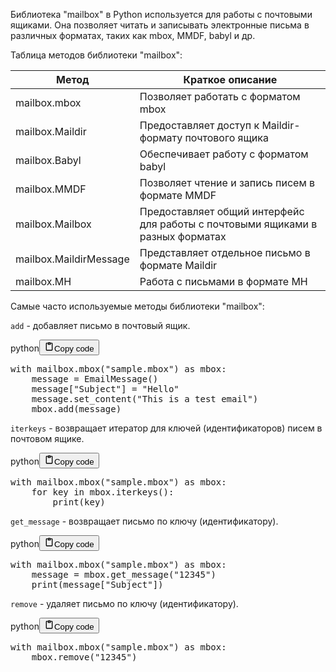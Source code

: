 <p>Библиотека "mailbox" в Python используется для работы с почтовыми ящиками.
Она позволяет читать и записывать электронные письма в различных форматах, таких как mbox, MMDF, babyl и др.</p>
<p>Таблица методов библиотеки "mailbox":</p>
<table>
<thead>
<tr>
<th>Метод</th>
<th>Краткое описание</th>
</tr>
</thead>
<tbody>
<tr>
<td>mailbox.mbox</td>
<td>Позволяет работать с форматом mbox</td>
</tr>
<tr>
<td>mailbox.Maildir</td>
<td>Предоставляет доступ к Maildir-формату почтового ящика</td>
</tr>
<tr>
<td>mailbox.Babyl</td>
<td>Обеспечивает работу с форматом babyl</td>
</tr>
<tr>
<td>mailbox.MMDF</td>
<td>Позволяет чтение и запись писем в формате MMDF</td>
</tr>
<tr>
<td>mailbox.Mailbox</td>
<td>Предоставляет общий интерфейс для работы с почтовыми ящиками в разных форматах</td>
</tr>
<tr>
<td>mailbox.MaildirMessage</td>
<td>Представляет отдельное письмо в формате Maildir</td>
</tr>
<tr>
<td>mailbox.MH</td>
<td>Работа с письмами в формате MH</td>
</tr>
</tbody>
</table>
<p>Самые часто используемые методы библиотеки "mailbox":</p>
<p><code>add</code> - добавляет письмо в почтовый ящик.</p>
<div class="code_element"><div class="lang_line"><text>python</text><button class="copy_code_button" onclick="CopyCode(this)"><svg style="width: 1.2em;height: 1.2em;" aria-hidden="true" xmlns="http://www.w3.org/2000/svg" fill="none" viewBox="0 0 24 24"><path stroke="currentColor" stroke-linecap="round" stroke-linejoin="round" stroke-width="2" d="M15 4h3a1 1 0 0 1 1 1v15a1 1 0 0 1-1 1H6a1 1 0 0 1-1-1V5a1 1 0 0 1 1-1h3m0 3h6m-5-4v4h4V3h-4Z"/></svg><text class="unselectable">Copy code</text></button></div><div class="code language-python"><div class="highlight"><pre><span></span><span class="k">with</span> <span class="n">mailbox</span><span class="o">.</span><span class="n">mbox</span><span class="p">(</span><span class="s2">&quot;sample.mbox&quot;</span><span class="p">)</span> <span class="k">as</span> <span class="n">mbox</span><span class="p">:</span>
    <span class="n">message</span> <span class="o">=</span> <span class="n">EmailMessage</span><span class="p">()</span>
    <span class="n">message</span><span class="p">[</span><span class="s2">&quot;Subject&quot;</span><span class="p">]</span> <span class="o">=</span> <span class="s2">&quot;Hello&quot;</span>
    <span class="n">message</span><span class="o">.</span><span class="n">set_content</span><span class="p">(</span><span class="s2">&quot;This is a test email&quot;</span><span class="p">)</span>
    <span class="n">mbox</span><span class="o">.</span><span class="n">add</span><span class="p">(</span><span class="n">message</span><span class="p">)</span>
</pre></div></div></div>

<p><code>iterkeys</code> - возвращает итератор для ключей (идентификаторов) писем в почтовом ящике.</p>
<div class="code_element"><div class="lang_line"><text>python</text><button class="copy_code_button" onclick="CopyCode(this)"><svg style="width: 1.2em;height: 1.2em;" aria-hidden="true" xmlns="http://www.w3.org/2000/svg" fill="none" viewBox="0 0 24 24"><path stroke="currentColor" stroke-linecap="round" stroke-linejoin="round" stroke-width="2" d="M15 4h3a1 1 0 0 1 1 1v15a1 1 0 0 1-1 1H6a1 1 0 0 1-1-1V5a1 1 0 0 1 1-1h3m0 3h6m-5-4v4h4V3h-4Z"/></svg><text class="unselectable">Copy code</text></button></div><div class="code language-python"><div class="highlight"><pre><span></span><span class="k">with</span> <span class="n">mailbox</span><span class="o">.</span><span class="n">mbox</span><span class="p">(</span><span class="s2">&quot;sample.mbox&quot;</span><span class="p">)</span> <span class="k">as</span> <span class="n">mbox</span><span class="p">:</span>
    <span class="k">for</span> <span class="n">key</span> <span class="ow">in</span> <span class="n">mbox</span><span class="o">.</span><span class="n">iterkeys</span><span class="p">():</span>
        <span class="nb">print</span><span class="p">(</span><span class="n">key</span><span class="p">)</span>
</pre></div></div></div>

<p><code>get_message</code> - возвращает письмо по ключу (идентификатору).</p>
<div class="code_element"><div class="lang_line"><text>python</text><button class="copy_code_button" onclick="CopyCode(this)"><svg style="width: 1.2em;height: 1.2em;" aria-hidden="true" xmlns="http://www.w3.org/2000/svg" fill="none" viewBox="0 0 24 24"><path stroke="currentColor" stroke-linecap="round" stroke-linejoin="round" stroke-width="2" d="M15 4h3a1 1 0 0 1 1 1v15a1 1 0 0 1-1 1H6a1 1 0 0 1-1-1V5a1 1 0 0 1 1-1h3m0 3h6m-5-4v4h4V3h-4Z"/></svg><text class="unselectable">Copy code</text></button></div><div class="code language-python"><div class="highlight"><pre><span></span><span class="k">with</span> <span class="n">mailbox</span><span class="o">.</span><span class="n">mbox</span><span class="p">(</span><span class="s2">&quot;sample.mbox&quot;</span><span class="p">)</span> <span class="k">as</span> <span class="n">mbox</span><span class="p">:</span>
    <span class="n">message</span> <span class="o">=</span> <span class="n">mbox</span><span class="o">.</span><span class="n">get_message</span><span class="p">(</span><span class="s2">&quot;12345&quot;</span><span class="p">)</span>
    <span class="nb">print</span><span class="p">(</span><span class="n">message</span><span class="p">[</span><span class="s2">&quot;Subject&quot;</span><span class="p">])</span>
</pre></div></div></div>

<p><code>remove</code> - удаляет письмо по ключу (идентификатору).</p>
<div class="code_element"><div class="lang_line"><text>python</text><button class="copy_code_button" onclick="CopyCode(this)"><svg style="width: 1.2em;height: 1.2em;" aria-hidden="true" xmlns="http://www.w3.org/2000/svg" fill="none" viewBox="0 0 24 24"><path stroke="currentColor" stroke-linecap="round" stroke-linejoin="round" stroke-width="2" d="M15 4h3a1 1 0 0 1 1 1v15a1 1 0 0 1-1 1H6a1 1 0 0 1-1-1V5a1 1 0 0 1 1-1h3m0 3h6m-5-4v4h4V3h-4Z"/></svg><text class="unselectable">Copy code</text></button></div><div class="code language-python"><div class="highlight"><pre><span></span><span class="k">with</span> <span class="n">mailbox</span><span class="o">.</span><span class="n">mbox</span><span class="p">(</span><span class="s2">&quot;sample.mbox&quot;</span><span class="p">)</span> <span class="k">as</span> <span class="n">mbox</span><span class="p">:</span>
    <span class="n">mbox</span><span class="o">.</span><span class="n">remove</span><span class="p">(</span><span class="s2">&quot;12345&quot;</span><span class="p">)</span>
</pre></div></div></div>